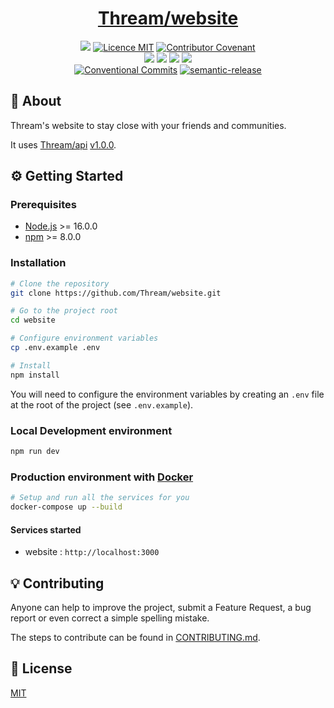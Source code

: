 <h1 align="center"><a href="https://thream.divlo.fr/">Thream/website</a></h1>

<p align="center">
  <a href="./CONTRIBUTING.md"><img src="https://img.shields.io/badge/PRs-welcome-brightgreen.svg?style=flat" /></a>
  <a href="./LICENSE"><img src="https://img.shields.io/badge/licence-MIT-blue.svg" alt="Licence MIT"/></a>
  <a href="./CODE_OF_CONDUCT.md"><img src="https://img.shields.io/badge/Contributor%20Covenant-v2.0%20adopted-ff69b4.svg" alt="Contributor Covenant" /></a>
  <br />
  <a href="https://github.com/Thream/website/actions/workflows/analyze.yml"><img src="https://github.com/Thream/website/actions/workflows/analyze.yml/badge.svg?branch=develop" /></a>
  <a href="https://github.com/Thream/website/actions/workflows/build.yml"><img src="https://github.com/Thream/website/actions/workflows/build.yml/badge.svg?branch=develop" /></a>
  <a href="https://github.com/Thream/website/actions/workflows/lint.yml"><img src="https://github.com/Thream/website/actions/workflows/lint.yml/badge.svg?branch=develop" /></a>
  <a href="https://github.com/Thream/website/actions/workflows/test.yml"><img src="https://github.com/Thream/website/actions/workflows/test.yml/badge.svg?branch=develop" /></a>
  <br />
  <a href="https://conventionalcommits.org"><img src="https://img.shields.io/badge/Conventional%20Commits-1.0.0-yellow.svg" alt="Conventional Commits" /></a>
  <a href="https://github.com/semantic-release/semantic-release"><img src="https://img.shields.io/badge/%20%20%F0%9F%93%A6%F0%9F%9A%80-semantic--release-e10079.svg" alt="semantic-release" /></a>
</p>

## 📜 About

Thream's website to stay close with your friends and communities.

It uses [Thream/api](https://github.com/Thream/api) [v1.0.0](https://github.com/Thream/api/releases/tag/v1.0.0).

## ⚙️ Getting Started

### Prerequisites

- [Node.js](https://nodejs.org/) >= 16.0.0
- [npm](https://www.npmjs.com/) >= 8.0.0

### Installation

```sh
# Clone the repository
git clone https://github.com/Thream/website.git

# Go to the project root
cd website

# Configure environment variables
cp .env.example .env

# Install
npm install
```

You will need to configure the environment variables by creating an `.env` file at
the root of the project (see `.env.example`).

### Local Development environment

```sh
npm run dev
```

### Production environment with [Docker](https://www.docker.com/)

```sh
# Setup and run all the services for you
docker-compose up --build
```

#### Services started

- website : `http://localhost:3000`

## 💡 Contributing

Anyone can help to improve the project, submit a Feature Request, a bug report or
even correct a simple spelling mistake.

The steps to contribute can be found in [CONTRIBUTING.md](./CONTRIBUTING.md).

## 📄 License

[MIT](./LICENSE)
